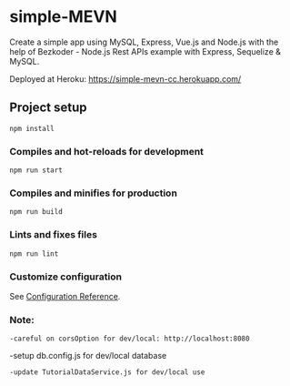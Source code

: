 # simple-MEVN
Create a simple app using MySQL, Express, Vue.js and Node.js with the help of Bezkoder - Node.js Rest APIs example with Express, Sequelize & MySQL.

Deployed at Heroku: https://simple-mevn-cc.herokuapp.com/

## Project setup
```
npm install
```

### Compiles and hot-reloads for development
```
npm run start
```

### Compiles and minifies for production
```
npm run build
```

### Lints and fixes files
```
npm run lint
```

### Customize configuration
See [Configuration Reference](https://cli.vuejs.org/config/).

### Note:
```
-careful on corsOption for dev/local: http://localhost:8080
```
-setup db.config.js for dev/local database
```
-update TutorialDataService.js for dev/local use
```
